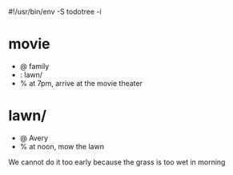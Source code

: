 #!/usr/bin/env -S todotree -i

# movie
- @ family
- : lawn/
- % at 7pm, arrive at the movie theater

# lawn/
- @ Avery
- % at noon, mow the lawn

We cannot do it too early because the grass is too wet in morning

